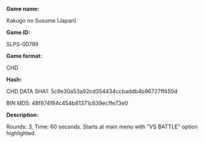 ﻿**Game name:**

Kakugo no Susume (Japan)

**Game ID:**

SLPS-00799

**Game format:**

CHD

**Hash:**

CHD DATA SHA1: 5c9e30a53a92cd354434ccbaddb4b96727ff450d

BIN MD5: 48f874f84c454b81371c639ec1fe73e0

**Description:**

Rounds: 3, Time: 60 seconds. Starts at main menu with "VS BATTLE" option highlighted.
